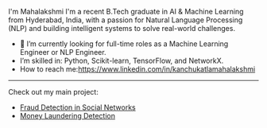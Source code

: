 I'm Mahalakshmi
I'm a recent B.Tech graduate in AI & Machine Learning from Hyderabad, India, with a passion for Natural Language Processing (NLP) and building intelligent systems to solve real-world challenges.

- 🔭 I’m currently looking for full-time roles as a Machine Learning Engineer or NLP Engineer.
-  I’m skilled in: Python, Scikit-learn, TensorFlow, and NetworkX.
-  How to reach me:https://www.linkedin.com/in/kanchukatlamahalakshmi

---
Check out my main project:
* [Fraud Detection in Social Networks](URL-to-your-fraud-detection-project)
* [Money Laundering Detection](URL-to-your-money-laundering-project)
